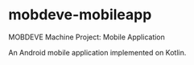# mobdeve-mobileapp
MOBDEVE Machine Project: Mobile Application

An Android mobile application implemented on Kotlin.
